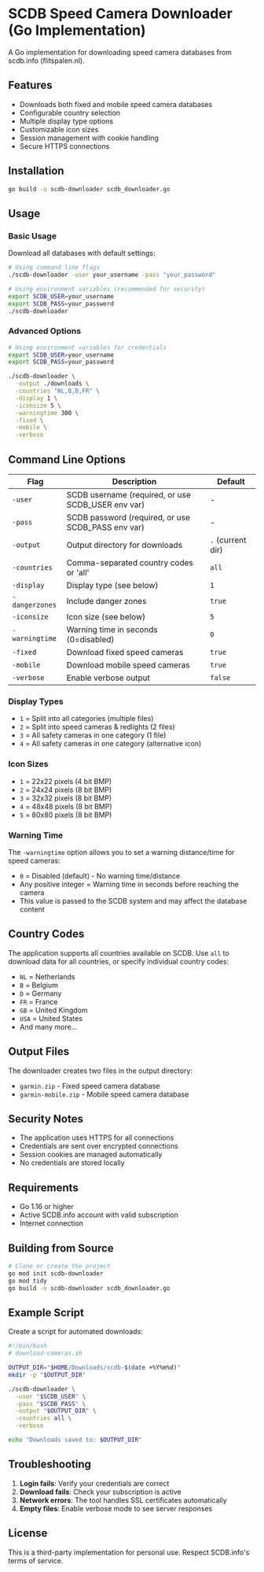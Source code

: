 # SCDB Speed Camera Downloader (Go Implementation)

A Go implementation for downloading speed camera databases from scdb.info (flitspalen.nl).

## Features

- Downloads both fixed and mobile speed camera databases
- Configurable country selection
- Multiple display type options
- Customizable icon sizes
- Session management with cookie handling
- Secure HTTPS connections

## Installation

```bash
go build -o scdb-downloader scdb_downloader.go
```

## Usage

### Basic Usage

Download all databases with default settings:
```bash
# Using command line flags
./scdb-downloader -user your_username -pass "your_password"

# Using environment variables (recommended for security)
export SCDB_USER=your_username
export SCDB_PASS=your_password
./scdb-downloader
```

### Advanced Options

```bash
# Using environment variables for credentials
export SCDB_USER=your_username  
export SCDB_PASS=your_password

./scdb-downloader \
  -output ./downloads \
  -countries "NL,B,D,FR" \
  -display 1 \
  -iconsize 5 \
  -warningtime 300 \
  -fixed \
  -mobile \
  -verbose
```

## Command Line Options

| Flag | Description | Default |
|------|-------------|---------|
| `-user` | SCDB username (required, or use SCDB_USER env var) | - |
| `-pass` | SCDB password (required, or use SCDB_PASS env var) | - |
| `-output` | Output directory for downloads | `.` (current dir) |
| `-countries` | Comma-separated country codes or 'all' | `all` |
| `-display` | Display type (see below) | `1` |
| `-dangerzones` | Include danger zones | `true` |
| `-iconsize` | Icon size (see below) | `5` |
| `-warningtime` | Warning time in seconds (0=disabled) | `0` |
| `-fixed` | Download fixed speed cameras | `true` |
| `-mobile` | Download mobile speed cameras | `true` |
| `-verbose` | Enable verbose output | `false` |

### Display Types
- `1` = Split into all categories (multiple files)
- `2` = Split into speed cameras & redlights (2 files)
- `3` = All safety cameras in one category (1 file)
- `4` = All safety cameras in one category (alternative icon)

### Icon Sizes
- `1` = 22x22 pixels (4 bit BMP)
- `2` = 24x24 pixels (8 bit BMP)
- `3` = 32x32 pixels (8 bit BMP)
- `4` = 48x48 pixels (8 bit BMP)
- `5` = 80x80 pixels (8 bit BMP)

### Warning Time
The `-warningtime` option allows you to set a warning distance/time for speed cameras:
- `0` = Disabled (default) - No warning time/distance
- Any positive integer = Warning time in seconds before reaching the camera
- This value is passed to the SCDB system and may affect the database content

## Country Codes

The application supports all countries available on SCDB. Use `all` to download data for all countries, or specify individual country codes:

- `NL` = Netherlands
- `B` = Belgium
- `D` = Germany
- `FR` = France
- `GB` = United Kingdom
- `USA` = United States
- And many more...

## Output Files

The downloader creates two files in the output directory:
- `garmin.zip` - Fixed speed camera database
- `garmin-mobile.zip` - Mobile speed camera database

## Security Notes

- The application uses HTTPS for all connections
- Credentials are sent over encrypted connections
- Session cookies are managed automatically
- No credentials are stored locally

## Requirements

- Go 1.16 or higher
- Active SCDB.info account with valid subscription
- Internet connection

## Building from Source

```bash
# Clone or create the project
go mod init scdb-downloader
go mod tidy
go build -o scdb-downloader scdb_downloader.go
```

## Example Script

Create a script for automated downloads:

```bash
#!/bin/bash
# download-cameras.sh

OUTPUT_DIR="$HOME/Downloads/scdb-$(date +%Y%m%d)"
mkdir -p "$OUTPUT_DIR"

./scdb-downloader \
  -user "$SCDB_USER" \
  -pass "$SCDB_PASS" \
  -output "$OUTPUT_DIR" \
  -countries all \
  -verbose

echo "Downloads saved to: $OUTPUT_DIR"
```

## Troubleshooting

1. **Login fails**: Verify your credentials are correct
2. **Download fails**: Check your subscription is active
3. **Network errors**: The tool handles SSL certificates automatically
4. **Empty files**: Enable verbose mode to see server responses

## License

This is a third-party implementation for personal use. Respect SCDB.info's terms of service.